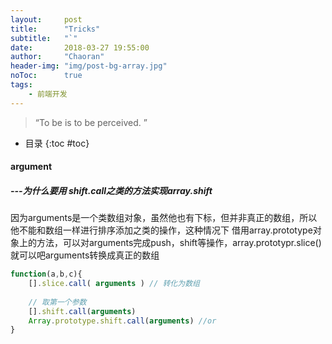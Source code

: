 ```yaml
---
layout:     post
title:      "Tricks"
subtitle:   "`"
date:       2018-03-27 19:55:00
author:     "Chaoran"
header-img: "img/post-bg-array.jpg"
noToc:      true
tags:
    - 前端开发
---
```


> “To be is to be perceived. ”

* 目录
{:toc #toc}

#### argument
##### ---为什么要用 shift.call之类的方法实现array.shift
因为arguments是一个类数组对象，虽然他也有下标，但并非真正的数组，所以他不能和数组一样进行排序添加之类的操作，这种情况下 借用array.prototype对象上的方法，可以对arguments完成push，shift等操作，array.prototypr.slice()就可以吧arguments转换成真正的数组
```js
function(a,b,c){ 
    [].slice.call( arguments ) // 转化为数组
    
    // 取第一个参数
    [].shift.call(arguments) 
    Array.prototype.shift.call(arguments) //or
}
```




